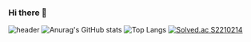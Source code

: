 ### Hi there 👋

<!--
**jiseok12/jiseok12** is a ✨ _special_ ✨ repository because its `README.md` (this file) appears on your GitHub profile.

Here are some ideas to get you started:

- 🔭 I’m currently working on ...
- 🌱 I’m currently learning ...
- 👯 I’m looking to collaborate on ...
- 🤔 I’m looking for help with ...
- 💬 Ask me about ...
- 📫 How to reach me: ...
- 😄 Pronouns: ...
- ⚡ Fun fact: ...
-->
 ![header](https://capsule-render.vercel.app/api?type=waving&color=random&height=300&section=header&text=leejiseok&fontSize=90)
 ![Anurag's GitHub stats](https://github-readme-stats.vercel.app/api?username=jiseok12&show_icons=true&theme=cobalt)
  ![Top Langs](https://github-readme-stats.vercel.app/api/top-langs/?username=jiseok12&layout=cobalt)
 [![Solved.ac S2210214](http://mazassumnida.wtf/api/v2/generate_badge?boj=S2210214)](https://solved.ac/S2210214)
